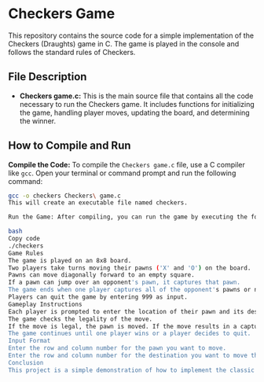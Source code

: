 # Checkers Game

This repository contains the source code for a simple implementation of the Checkers (Draughts) game in C. The game is played in the console and follows the standard rules of Checkers.

## File Description

- **Checkers game.c:** This is the main source file that contains all the code necessary to run the Checkers game. It includes functions for initializing the game, handling player moves, updating the board, and determining the winner.

## How to Compile and Run

**Compile the Code:** To compile the `Checkers game.c` file, use a C compiler like `gcc`. Open your terminal or command prompt and run the following command:

```bash
gcc -o checkers Checkers\ game.c
This will create an executable file named checkers.

Run the Game: After compiling, you can run the game by executing the following command in your terminal:

bash
Copy code
./checkers
Game Rules
The game is played on an 8x8 board.
Two players take turns moving their pawns ('X' and 'O') on the board.
Pawns can move diagonally forward to an empty square.
If a pawn can jump over an opponent's pawn, it captures that pawn.
The game ends when one player captures all of the opponent's pawns or no legal moves are available.
Players can quit the game by entering 999 as input.
Gameplay Instructions
Each player is prompted to enter the location of their pawn and its desired destination.
The game checks the legality of the move.
If the move is legal, the pawn is moved. If the move results in a capture, the opponent's pawn is removed from the board.
The game continues until one player wins or a player decides to quit.
Input Format
Enter the row and column number for the pawn you want to move.
Enter the row and column number for the destination you want to move the pawn to.
Conclusion
This project is a simple demonstration of how to implement the classic Draughts game using C. It includes core game mechanics, input validation, and turn-based logic for two-player gameplay.
